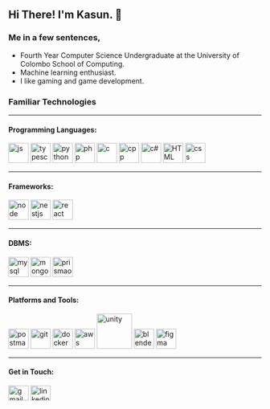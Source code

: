 ## Hi There! I'm Kasun. 👋

### Me in a few sentences, 

- Fourth Year Computer Science Undergraduate at the University of Colombo School of Computing.
- Machine learning enthusiast.
- I like gaming and game development.


<h3 align="left">Familiar Technologies</h3>
<hr>
<h4 align="left">Programming Languages:</h4>
<p align="left">
    <!-- Javascript -->
    <img src="https://github.com/KM-drago/KM-drago/assets/62215420/5bc0bcc3-443f-4247-8d18-6e3473ce9db1" alt="js" width="40" height="40"/>
    <!-- TypeScript -->
    <img src="https://github.com/KM-drago/KM-drago/assets/62215420/cb747457-c759-47fe-a16e-9a053aef57fa" alt="typescript" width="40" height="40"/>
    <!-- Python -->
    <img src="https://github.com/KM-drago/KM-drago/assets/62215420/a96a1fcb-afaf-44b7-8cc2-d7856f766d05" alt="python" width="40" height="40"/>
    <!-- PHP -->
    <img src="https://github.com/KM-drago/KM-drago/assets/62215420/56f473f1-9bf1-4cf5-b8d6-060cd5448fbd" alt="php" width="40" height="40"/>
    <!-- C -->
    <img src="https://github.com/KM-drago/KM-drago/assets/62215420/19c20510-c8ca-4926-9988-e3e413972188" alt="c" width="40" height="40"/>
    <!-- C++ -->
    <img src="https://github.com/KM-drago/KM-drago/assets/62215420/26d16d3d-d942-4950-9dab-57c57f9da7d5" alt="cpp" width="40" height="40"/>
    <!-- C# -->
    <img src="https://github.com/KM-drago/KM-drago/assets/62215420/ba438df3-f5b7-4f73-a8ca-5777bf2142f6" alt="c#" width="40" height="40"/>
    <!-- HTML -->
    <img src="https://github.com/KM-drago/KM-drago/assets/62215420/3ba045a9-99cc-43ea-916d-035804181b3d" alt="HTML" width="40" height="40"/>
    <!-- CSS -->
    <img src="https://github.com/KM-drago/KM-drago/assets/62215420/c2ed28a8-2f1c-4fdf-9e19-5f419a38af05" alt="css" width="40" height="40"/>
</p>


<hr>
<h4 align="left">Frameworks:</h4>
<p align="left">
     <!-- NodeJS -->
    <img src="https://github.com/KM-drago/KM-drago/assets/62215420/65deec74-340a-438a-80b1-92518b127ac0" alt="node" width="40" height="40"/>
     <!-- NestJS -->
    <img src="https://github.com/KM-drago/KM-drago/assets/62215420/7a4165eb-160f-4dac-bf78-c4874a1fdaae" alt="nestjs" width="40" height="40"/>
    <!-- ReactJS -->
    <img src="https://github.com/KM-drago/KM-drago/assets/62215420/0c9cbcb4-7c22-48e7-a4eb-4cb31d92c298" alt="react" width="40" height="40"/>
</p>


<hr>
<h4 align="left">DBMS:</h4>
<p align="left">
     <!-- MySQL -->
    <img src="https://github.com/KM-drago/KM-drago/assets/62215420/d73da2e9-41e4-4c79-93a0-79c1551f7d7b" alt="mysql" width="40" height="40"/>
     <!-- MongoDB -->
    <img src="https://github.com/KM-drago/KM-drago/assets/62215420/bc3f0754-fc99-499e-8abf-4059a4dea6bc" alt="mongodb" width="40" height="40"/>
    <!-- PrismaORM -->
    <img src="https://github.com/KM-drago/KM-drago/assets/62215420/e2072b4e-e263-47a2-b7a2-dd29ce7c0830" alt="prismaorm" width="40" height="40"/>
</p>


<hr>
<h4 align="left">Platforms and Tools:</h4>
<p align="left">
    <!-- Postman -->
    <img src="https://github.com/KM-drago/KM-drago/assets/62215420/48d6d176-48cc-46f8-a234-9cfc72e95ee0" alt="postman" width="40" height="40"/>
    <!-- Git -->
    <img src="https://github.com/KM-drago/KM-drago/assets/62215420/fe2e63a1-e76b-4609-a587-9b76858a021c" alt="git" width="40" height="40"/>
    <!-- Docker -->
    <img src="https://github.com/KM-drago/KM-drago/assets/62215420/a2b7f374-a17f-427e-8a87-429cf5c7020b" alt="docker" width="40" height="40"/>
    <!-- AWS -->
    <img src="https://github.com/KM-drago/KM-drago/assets/62215420/faa43a46-9791-4a6b-89c8-a2a79e16f630" alt="aws" width="40"/>
    <!-- Unity -->
    <img src="https://github.com/KM-drago/KM-drago/assets/62215420/668ea1b5-c60a-49ba-b155-012750615f2c" alt="unity" width="70"/>
    <!-- Blender -->
    <img src="https://github.com/KM-drago/KM-drago/assets/62215420/06d1c12b-0e15-437a-af38-96f6551d5a15" alt="blender" width="40" height="40"/>
    <!-- Figma -->
    <img src="https://github.com/KM-drago/KM-drago/assets/62215420/2fba40b3-1135-4936-9ef4-fe5d37be634a" alt="figma" width="40" height="40"/>
</p>


<hr>
<h4 align="left">Get in Touch:</h4>
<p align="left">
    <!-- Gmail -->
    <a href="mailto:t.kasun.mendis@gmail.com" target="_blank"><img align="center" src="https://github.com/KM-drago/KM-drago/assets/62215420/9fbba868-2ffb-4bb2-b3e3-65e75cccc2df" alt="gmail" height="30" width="40" /></a>
    <!-- linkedin   -->
    <a href="https://www.linkedin.com/in/tksm/" target="_blank"><img align="center" src="https://github.com/KM-drago/KM-drago/assets/62215420/efa02750-f31b-4730-9d44-c9aa7d172f70" alt="linkedin" height="30" width="40" /></a>
</p>
